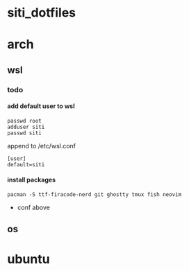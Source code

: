 # siti_dotfiles


# arch

## wsl

### todo

#### add default user to wsl

    passwd root
    adduser siti
    passwd siti

append to /etc/wsl.conf

    [user]
    default=siti

#### install packages

    pacman -S ttf-firacode-nerd git ghostty tmux fish neovim

- conf above
## os

# ubuntu 
